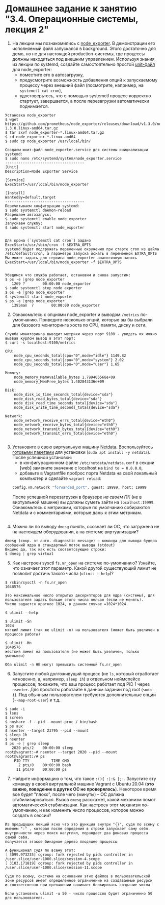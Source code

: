 # Домашнее задание к занятию "3.4. Операционные системы, лекция 2"

1. На лекции мы познакомились с [node_exporter](https://github.com/prometheus/node_exporter/releases). В демонстрации его исполняемый файл запускался в background. Этого достаточно для демо, но не для настоящей production-системы, где процессы должны находиться под внешним управлением. Используя знания из лекции по systemd, создайте самостоятельно простой [unit-файл](https://www.freedesktop.org/software/systemd/man/systemd.service.html) для node_exporter:
    * поместите его в автозагрузку,
    * предусмотрите возможность добавления опций к запускаемому процессу через внешний файл (посмотрите, например, на `systemctl cat cron`),
    * удостоверьтесь, что с помощью systemctl процесс корректно стартует, завершается, а после перезагрузки автоматически поднимается.
```
Установка node_exporter 
$ wget https://github.com/prometheus/node_exporter/releases/download/v1.3.0/node_exporter-1.3.0.linux-amd64.tar.gz
$ tar zxvf node_exporter-*.linux-amd64.tar.gz
$ cd node_exporter-*.linux-amd64
$ sudo cp node_exporter /usr/local/bin/

Создаем юнит-файл node_exporter.service для системы инициализации systemd:
$ sudo nano /etc/systemd/system/node_exporter.service
------------------------------------
[Unit]
Description=Node Exporter Service

[Service]
ExecStart=/usr/local/bin/node_exporter

[Install]
WantedBy=default.target
------------------------------------
Перечитываем конфигурацию systemd:
$ sudo systemctl daemon-reload
Разрешаем автозапуск:
$ sudo systemctl enable node_exporter
Запускаем службу:
$ sudo systemctl start node_exporter


Для крона (`systemctl cat cron`) задано
ExecStart=/usr/sbin/cron -f $EXTRA_OPTS
systemd будет подгружать переменные окружения при старте cron из файла /etc/default/cron, а параметры запуска искать в переменной EXTRA_OPTS
Мы может задать для сервиса node_exporter аналогичную запись
ExecStart=/usr/local/bin/node_exporter -f $EXTRA_OPTS


Убедимся что служба работает, остановим и снова запустим:
$ ps -e |grep node_exporter   
   1269 ?        00:00:00 node_exporter
$ sudo systemctl stop node_exporter
$ ps -e |grep node_exporter
$ systemctl start node_exporter
$ ps -e |grep node_exporter
   1395man  ?        00:00:00 node_exporter
```

2. Ознакомьтесь с опциями node_exporter и выводом `/metrics` по-умолчанию. Приведите несколько опций, которые вы бы выбрали для базового мониторинга хоста по CPU, памяти, диску и сети.
```
Служба мониторинга выводит метрики через порт 9100 - увидеть их можно вызвав курлом вывод в этот порт:  
$ curl -s localhost:9100/metrics

CPU:
    node_cpu_seconds_total{cpu="0",mode="idle"} 1149.82
    node_cpu_seconds_total{cpu="0",mode="system"} 2.02
    node_cpu_seconds_total{cpu="0",mode="user"} 1.65
    
Memory:
    node_memory_MemAvailable_bytes 1.799405568e+09
    node_memory_MemFree_bytes 1.402843136e+09
    
Disk:
    node_disk_io_time_seconds_total{device="sda"} 
    node_disk_read_bytes_total{device="sda"} 
    node_disk_read_time_seconds_total{device="sda"} 
    node_disk_write_time_seconds_total{device="sda"}
    
Network:
    node_network_receive_errs_total{device="eth0"} 
    node_network_receive_bytes_total{device="eth0"} 
    node_network_transmit_bytes_total{device="eth0"}
    node_network_transmit_errs_total{device="eth0"}
    
```

3. Установите в свою виртуальную машину [Netdata](https://github.com/netdata/netdata). Воспользуйтесь [готовыми пакетами](https://packagecloud.io/netdata/netdata/install) для установки (`sudo apt install -y netdata`). После успешной установки:
    * в конфигурационном файле `/etc/netdata/netdata.conf` в секции [web] замените значение с localhost на `bind to = 0.0.0.0`,
    * добавьте в Vagrantfile проброс порта Netdata на свой локальный компьютер и сделайте `vagrant reload`:
    ```bash
    config.vm.network "forwarded_port", guest: 19999, host: 19999
    ```
    После успешной перезагрузки в браузере *на своем ПК* (не в виртуальной машине) вы должны суметь зайти на `localhost:19999`. Ознакомьтесь с метриками, которые по умолчанию собираются Netdata и с комментариями, которые даны к этим метрикам.
```

```

4. Можно ли по выводу `dmesg` понять, осознает ли ОС, что загружена не на настоящем оборудовании, а на системе виртуализации?
```
dmesg (сокр. от англ. diagnostic message) — команда для вывода буфера сообщений ядра в стандартный поток вывода (stdout) 
Видимо да, так как есть соответсвующие строки: 
$ dmesg | grep virtual

```

5. Как настроен sysctl `fs.nr_open` на системе по-умолчанию? Узнайте, что означает этот параметр. Какой другой существующий лимит не позволит достичь такого числа (`ulimit --help`)?
```
$ /sbin/sysctl -n fs.nr_open
1048576

Это максимальное число открытых дескрипторов для ядра (системы), для пользователя задать больше этого числа нельзя (если не менять). 
Число задается кратное 1024, в данном случае =1024*1024. 

$ ulimit --help

$ ulimit -Sn
1024
мягкий лимит (так же ulimit -n) на пользователя (может быть увеличен в процессе работы)

$ ulimit -Hn
1048576
жесткий лимит на пользователя (не может быть увеличен, только уменьшен)

Оба ulimit -n НЕ могут превысить системный fs.nr_open
```

6. Запустите любой долгоживущий процесс (не `ls`, который отработает мгновенно, а, например, `sleep 1h`) в отдельном неймспейсе процессов; покажите, что ваш процесс работает под PID 1 через `nsenter`. Для простоты работайте в данном задании под root (`sudo -i`). Под обычным пользователем требуются дополнительные опции (`--map-root-user`) и т.д.
```
$ sudo -i
$ lsns
$ screen
$ nnshare -f --pid --mount-proc / bin/bash
$ ps aux
$ nsenter --target 23795 --pid --mount
$ sleep 1h
$ nsenter
$ ps -e | grep sleep
   2020 pts/2    00:00:00 sleep
root@vagrant:~# nsenter --target 2020 --pid --mount
root@vagrant:/# ps
    PID TTY          TIME CMD
      2 pts/0    00:00:00 bash
     11 pts/0    00:00:00 ps
```
 
7. Найдите информацию о том, что такое `:(){ :|:& };:`. Запустите эту команду в своей виртуальной машине Vagrant с Ubuntu 20.04 (**это важно, поведение в других ОС не проверялось**). Некоторое время все будет "плохо", после чего (минуты) – ОС должна стабилизироваться. Вызов `dmesg` расскажет, какой механизм помог автоматической стабилизации. Как настроен этот механизм по-умолчанию, и как изменить число процессов, которое можно создать в сессии?
```
Из предыдущих лекций ясно что это функция внутри "{}", судя по всему с именем ":" , которая после опредения в строке запускает саму себя.
внутринности через поиск нагуглил, пораждает два фоновых процесса самой себя,
получается этакое бинарное дерево плодящее процессы 

А функционал судя по всему этот:
[ 3099.973235] cgroup: fork rejected by pids controller in /user.slice/user-1000.slice/session-4.scope
[ 3103.171819] cgroup: fork rejected by pids controller in /user.slice/user-1000.slice/session-11.scope

Судя по всему, система на основании этих файлов в пользовательской зоне ресурсов имеет определенное ограничение на создаваемые ресурси 
и соответсвенно при превышении начинает блокировать создание числа 

Если установить ulimit -u 50 - число процессов будет ограниченно 50 для пользоователя. 
```
